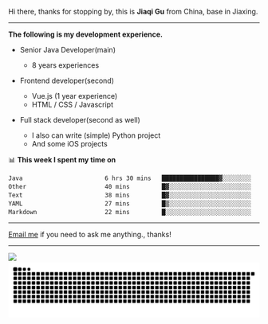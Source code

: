 Hi there, thanks for stopping by, this is **Jiaqi Gu** from China, base in Jiaxing.

---

**The following is my development experience.**

- Senior Java Developer(main)
  - 8 years experiences

- Frontend developer(second)
  - Vue.js (1 year experience)
  - HTML / CSS / Javascript
  
- Full stack developer(second as well)
  - I also can write (simple) Python project
  - And some iOS projects

📊 **This week I spent my time on**
<!--START_SECTION:waka-->

```txt
Java                       6 hrs 30 mins   ████████████████▓░░░░░░░░   67.24 %
Other                      40 mins         █▓░░░░░░░░░░░░░░░░░░░░░░░   06.99 %
Text                       38 mins         █▓░░░░░░░░░░░░░░░░░░░░░░░   06.70 %
YAML                       27 mins         █▒░░░░░░░░░░░░░░░░░░░░░░░   04.79 %
Markdown                   22 mins         █░░░░░░░░░░░░░░░░░░░░░░░░   03.80 %
```

<!--END_SECTION:waka-->

---

[Email me](mailto:htk2klwgr@mozmail.com?subject=Hiring_from_GitHub) if you need to ask me anything., thanks!

---

![]( https://visitor-badge.glitch.me/badge?page_id=githubgujiaqi)
![]( https://github.com/droid-Q/droid-Q/raw/output/github-contribution-grid-snake.svg#gh-dark-mode-only)
